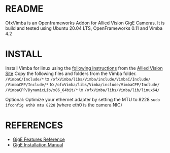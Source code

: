 # README #

OfxVimba is an Openframeworks Addon for Allied Vision GigE Cameras.
It is build and tested using Ubuntu 20.04 LTS, OpenFrameworks 0.11 and Vimba 4.2

# INSTALL #

Install Vimba for linux using the [following instructions](https://cdn.alliedvision.com/fileadmin/content/documents/products/software/software/Vimba/appnote/Vimba_installation_under_Linux.pdf "Installing Vimba under Linux")
from the [Allied Vision Site](https://www.alliedvision.com/en/products/software.html "https://www.alliedvision.com/en/products/software.html")
Copy the following files and folders from the Vimba folder. 
`/VimbaC/Include/*` to `/ofxVimba/libs/Vimba/include/VimbaC/Include/`
`/VimbaCPP/Include/*` to `/ofxVimba/libs/Vimba/include/VimbaCPP/Include/`
`/VimbaCPP/DynamicLib/x86_64bit/*` to `/ofxVimba/libs/Vimba/lib/linux64/`

Optional:
Optimize your ethernet adapter by setting the MTU to 8228
`sudo ifconfig eth0 mtu 8228` (where eth0 is the camera NIC)

# REFERENCES #
* [GigE Features Reference](https://www.alliedvision.com/fileadmin/content/documents/products/cameras/various/features/GigE_Features_Reference.pdf)
* [GigE Installation Manual](https://www.alliedvision.com/fileadmin/content/documents/products/cameras/various/installation-manual/GigE_Installation_Manual.pdf)

